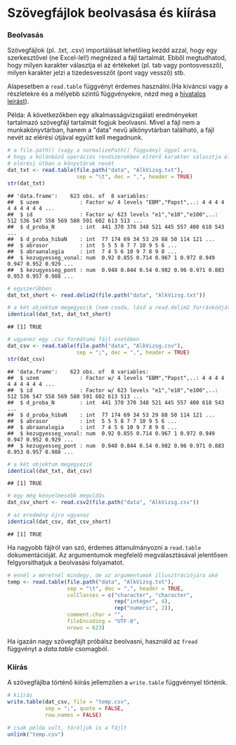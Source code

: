 # Szövegfájlok beolvasása és kiírása

### Beolvasás
Szövegfájlok (pl. .txt, .csv) importálását lehetőleg kezdd azzal, hogy 
egy szerkesztővel (ne Excel-lel!) megnézed a fájl tartalmát. Ebből megtudhatod,
hogy milyen karakter választja el az értékeket (pl. tab vagy pontosvessző),
milyen karakter jelzi a tizedesvesszőt (pont vagy vessző) stb.

Alapesetben a `read.table` függvényt érdemes használni.(Ha kíváncsi vagy a 
részletekre és a mélyebb szintű függvényekre, nézd meg a [hivatalos leírást](http://cran.rapporter.net/doc/manuals/r-release/R-data.html)).

Példa:
A következőkben egy alkalmasságvizsgálati eredményeket tartalmazó szövegfájl 
tartalmát fogjuk beolvasni. Mivel a fájl nem a munkakönyvtárban, hanem a "data" nevű alkönyvtárban található, a fájl nevét az elérési útjával együtt kell megadnunk. 

```r
# a file.path() (vagy a normalizePath() függvény) ügyel arra,
# hogy a különböző operációs rendszerekben eltérő karakter választja el az 
# elérési útban a könyvtárak nevét
dat_txt <- read.table(file.path("data", "AlkVizsg.txt"), 
                      sep = "\t", dec = ",", header = TRUE)
str(dat_txt)
```

```
## 'data.frame':	623 obs. of  8 variables:
##  $ uzem             : Factor w/ 4 levels "EBM","Papst",..: 4 4 4 4 4 4 4 4 4 4 ...
##  $ id               : Factor w/ 623 levels "e1","e10","e100",..: 512 536 547 558 569 580 591 602 613 513 ...
##  $ d_proba_N        : int  441 370 370 348 521 445 557 400 618 543 ...
##  $ d_proba_hibaN    : int  77 174 69 34 53 29 88 50 114 121 ...
##  $ abrasor          : int  5 5 5 8 7 7 10 9 5 6 ...
##  $ abraanalogia     : int  7 4 5 6 10 9 7 8 9 8 ...
##  $ kezugyesseg_vonal: num  0.92 0.855 0.714 0.967 1 0.972 0.949 0.947 0.952 0.929 ...
##  $ kezugyesseg_pont : num  0.948 0.844 0.54 0.982 0.96 0.971 0.883 0.953 0.957 0.988 ...
```

```r
# egyszerűbben
dat_txt_short <- read.delim2(file.path("data", "AlkVizsg.txt"))

# a két objektum megegyezik (nem csoda, lásd a read.delim2 forráskódját)
identical(dat_txt, dat_txt_short)
```

```
## [1] TRUE
```

```r
# ugyanez egy .csv formátumú fájl esetében
dat_csv <- read.table(file.path("data", "AlkVizsg.csv"), 
                      sep = ";", dec = ",", header = TRUE)
str(dat_csv)
```

```
## 'data.frame':	623 obs. of  8 variables:
##  $ uzem             : Factor w/ 4 levels "EBM","Papst",..: 4 4 4 4 4 4 4 4 4 4 ...
##  $ id               : Factor w/ 623 levels "e1","e10","e100",..: 512 536 547 558 569 580 591 602 613 513 ...
##  $ d_proba_N        : int  441 370 370 348 521 445 557 400 618 543 ...
##  $ d_proba_hibaN    : int  77 174 69 34 53 29 88 50 114 121 ...
##  $ abrasor          : int  5 5 5 8 7 7 10 9 5 6 ...
##  $ abraanalogia     : int  7 4 5 6 10 9 7 8 9 8 ...
##  $ kezugyesseg_vonal: num  0.92 0.855 0.714 0.967 1 0.972 0.949 0.947 0.952 0.929 ...
##  $ kezugyesseg_pont : num  0.948 0.844 0.54 0.982 0.96 0.971 0.883 0.953 0.957 0.988 ...
```

```r
# a két objektum megegyezik
identical(dat_txt, dat_csv)
```

```
## [1] TRUE
```

```r
# egy még kényelmesebb megoldás
dat_csv_short <- read.csv2(file.path("data", "AlkVizsg.csv"))

# az eredmény újra ugyanaz
identical(dat_csv, dat_csv_short)
```

```
## [1] TRUE
```

Ha nagyobb fájlról van szó, érdemes áttanulmányozni a `read.table`
dokumentációját. Az argumentumok megfelelő megválasztásával jelentősen
felgyorsíthatjuk a beolvasási folyamatot.

```r
# ennél a méretnél mindegy, de az argumentumok illusztrációjára oké
temp <- read.table(file.path("data", "AlkVizsg.txt"),
                   sep = "\t", dec = ",", header = TRUE,
                   colClasses = c("character", "character",
                                  rep("integer", 4),
                                  rep("numeric", 2)),
                   comment.char = "",
                   fileEncoding = "UTF-8",
                   nrows = 623)
```

Ha igazán nagy szövegfájlt próbálsz beolvasni, használd az `fread` függvényt
a *data.table* csomagból.

### Kiírás

A szövegfájlba történő kiírás jellemzően a `write.table` függvénnyel történik.

```r
# kiírás
write.table(dat_csv, file = "temp.csv", 
            sep = ";", quote = FALSE, 
            row.names = FALSE)

# csak példa volt, töröljük is a fájlt
unlink("temp.csv")
```

